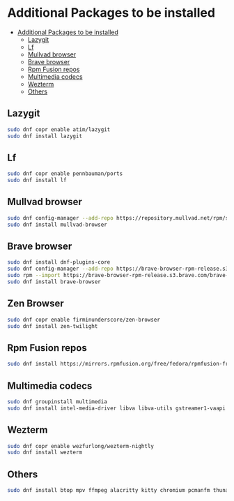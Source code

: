 # Additional Packages to be installed

<!--toc:start-->
- [Additional Packages to be installed](#additional-packages-to-be-installed)
  - [Lazygit](#lazygit)
  - [Lf](#lf)
  - [Mullvad browser](#mullvad-browser)
  - [Brave browser](#brave-browser)
  - [Rpm Fusion repos](#rpm-fusion-repos)
  - [Multimedia codecs](#multimedia-codecs)
  - [Wezterm](#wezterm)
  - [Others](#others)
<!--toc:end-->

## Lazygit

```bash
sudo dnf copr enable atim/lazygit
sudo dnf install lazygit
```

## Lf

```bash
sudo dnf copr enable pennbauman/ports
sudo dnf install lf
```

## Mullvad browser

```bash
sudo dnf config-manager --add-repo https://repository.mullvad.net/rpm/stable/mullvad.repo
sudo dnf install mullvad-browser
```

## Brave browser

```bash
sudo dnf install dnf-plugins-core
sudo dnf config-manager --add-repo https://brave-browser-rpm-release.s3.brave.com/brave-browser.repo
sudo rpm --import https://brave-browser-rpm-release.s3.brave.com/brave-core.asc
sudo dnf install brave-browser
```

## Zen Browser

```bash
sudo dnf copr enable firminunderscore/zen-browser
sudo dnf install zen-twilight
```

## Rpm Fusion repos

```bash
sudo dnf install https://mirrors.rpmfusion.org/free/fedora/rpmfusion-free-release-$(rpm -E %fedora).noarch.rpm https://mirrors.rpmfusion.org/nonfree/fedora/rpmfusion-nonfree-release-$(rpm -E %fedora).noarch.rpm
```

## Multimedia codecs

```bash
sudo dnf groupinstall multimedia
sudo dnf install intel-media-driver libva libva-utils gstreamer1-vaapi ffmpeg intel-gpu-tools mesa-dri-drivers mpv
```

## Wezterm

```bash
sudo dnf copr enable wezfurlong/wezterm-nightly
sudo dnf install wezterm
```

## Others

```bash
sudo dnf install btop mpv ffmpeg alacritty kitty chromium pcmanfm thunar nemo firefox nomacs libreoffice gimp inkscape fastfetch fastfetch-zsh-completion fastfetch-bash-completion afetch cpufetch onefetch yarnpkg zathura zathura-pdf-mupdf zathura-zsh-completion zathura-bash-completion zathura-cb zathura-djvu zathura-ps
```
